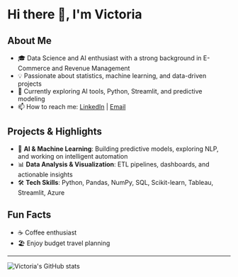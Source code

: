 # Hi there 👋, I'm Victoria

## About Me
- 🎓 Data Science and AI enthusiast with a strong background in E-Commerce and Revenue Management
- 💡 Passionate about statistics, machine learning, and data-driven projects
- 🌱 Currently exploring AI tools, Python, Streamlit, and predictive modeling
- 📫 How to reach me: [LinkedIn](https://www.linkedin.com/in//victoria-vasilieva/) | [Email](mailto:v.vasiliewa@gmail.com)

## Projects & Highlights
- 🤖 **AI & Machine Learning**: Building predictive models, exploring NLP, and working on intelligent automation
- 📊 **Data Analysis & Visualization**: ETL pipelines, dashboards, and actionable insights
- 🛠️ **Tech Skills**: Python, Pandas, NumPy, SQL, Scikit-learn, Tableau, Streamlit, Azure

## Fun Facts
- ☕ Coffee enthusiast
- 🏖️ Enjoy budget travel planning

---

![Victoria's GitHub stats](https://github-readme-stats.vercel.app/api?username=victoria-vasilieva&show_icons=true&theme=radical)

